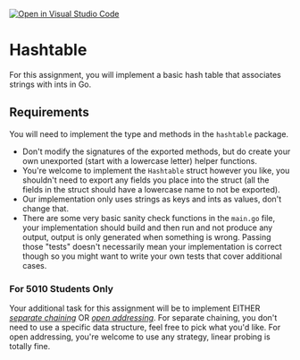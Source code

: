 [![Open in Visual Studio Code](https://classroom.github.com/assets/open-in-vscode-f059dc9a6f8d3a56e377f745f24479a46679e63a5d9fe6f495e02850cd0d8118.svg)](https://classroom.github.com/online_ide?assignment_repo_id=5527524&assignment_repo_type=AssignmentRepo)
# Hashtable
For this assignment, you will implement a basic hash table that associates strings with ints in Go.

## Requirements
You will need to implement the type and methods in the `hashtable` package. 
- Don't modify the signatures of the exported methods, but do create your own unexported (start with a lowercase letter) helper functions.
- You're welcome to implement the `Hashtable` struct however you like, you shouldn't need to export any fields you place into the struct (all the fields in the struct should have a lowercase name to not be exported).
- Our implementation only uses strings as keys and ints as values, don't change that.
- There are some very basic sanity check functions in the `main.go` file, your implementation should build and then run and not produce any output, output is only generated when something is wrong. Passing those "tests" doesn't necessarily mean your implementation is correct though so you might want to write your own tests that cover additional cases.

### For 5010 Students Only
Your additional task for this assignment will be to implement EITHER [_separate chaining_](https://en.wikipedia.org/wiki/Hash_table#Separate_chaining) OR [_open addressing_](https://en.wikipedia.org/wiki/Hash_table#Open_addressing). For separate chaining, you don't need to use a specific data structure, feel free to pick what you'd like. For open addressing, you're welcome to use any strategy, linear probing is totally fine.
